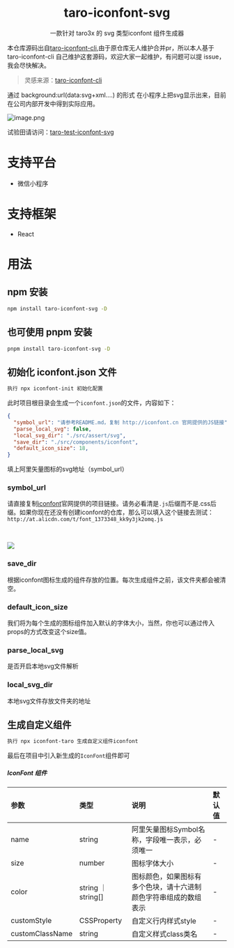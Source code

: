 <h1 align='center'>taro-iconfont-svg</h1> 
<p align='center'>一款针对 taro3x 的 svg 类型iconfont 组件生成器</p>

本仓库源码出自[taro-iconfont-cli](https://github.com/iconfont-cli/taro-iconfont-cli),由于原仓库无人维护合并pr，所以本人基于 taro-iconfont-cli 自己维护这套源码，欢迎大家一起维护，有问题可以提 issue，我会尽快解决。

> 灵感来源：[taro-iconfont-cli](https://github.com/iconfont-cli/taro-iconfont-cli) 

通过 background:url(data:svg+xml....) 的形式 在小程序上把svg显示出来，目前在公司内部开发中得到实际应用。


![image.png](https://p6-juejin.byteimg.com/tos-cn-i-k3u1fbpfcp/5265333348ac4044a04175ddca83ea27~tplv-k3u1fbpfcp-watermark.image?)

试验田请访问：[taro-test-iconfont-svg](https://github.com/HongxuanG/taro-test-iconfont-svg)

# 支持平台
- 微信小程序

# 支持框架
- React

# 用法

## npm 安装

```bash
npm install taro-iconfont-svg -D
```

## 也可使用 pnpm 安装

```bash
pnpm install taro-iconfont-svg -D
```

## 初始化 iconfont.json 文件

```bash
执行 npx iconfont-init 初始化配置
```
此时项目根目录会生成一个`iconfont.json`的文件，内容如下：
```json
{
  "symbol_url": "请参考README.md，复制 http://iconfont.cn 官网提供的JS链接",
  "parse_local_svg": false,
  "local_svg_dir": "./src/assert/svg",
  "save_dir": "./src/components/iconfont",
  "default_icon_size": 18,
}
```

填上阿里矢量图标的svg地址（symbol_url） 

### symbol_url
请直接复制[iconfont](http://iconfont.cn)官网提供的项目链接。请务必看清是`.js`后缀而不是.css后缀。如果你现在还没有创建iconfont的仓库，那么可以填入这个链接去测试：`http://at.alicdn.com/t/font_1373348_kk9y3jk2omq.js`

<br />

![](https://github.com/fwh1990/mini-program-iconfont-cli/blob/master/images/symbol-url.png?raw=true)

### save_dir
根据iconfont图标生成的组件存放的位置。每次生成组件之前，该文件夹都会被清空。

<!-- ### use_rpx
是否使用[尺寸单位rpx](https://developers.weixin.qq.com/miniprogram/dev/framework/view/wxss.html#%E5%B0%BA%E5%AF%B8%E5%8D%95%E4%BD%8D)还是普通的像素单位`px`。默认值为true，与Taro保持一致的缩放。您也可以设置为false，强制使用`px` -->

<!-- ### design_width
若 `use_rpx: true` 且当前设计图尺寸不为 750 时，可以通过修改这个字段来修改设计尺寸。 -->

<!-- ### trim_icon_prefix
如果你的图标有通用的前缀，而你在使用的时候又不想重复去写，那么可以通过这种配置这个选项把前缀统一去掉。 -->

### default_icon_size
我们将为每个生成的图标组件加入默认的字体大小，当然，你也可以通过传入props的方式改变这个size值。

### parse_local_svg
是否开启本地svg文件解析

### local_svg_dir
本地svg文件存放文件夹的地址

## 生成自定义组件
```bash
执行 npx iconfont-taro 生成自定义组件iconfont
```
最后在项目中引入新生成的`IconFont`组件即可

##### IconFont 组件

| 参数              | 类型                | 说明                               | 默认值 |
|:----------------|:------------------|:---------------------------------|:----|
| name            | string            | 阿里矢量图标Symbol名称，字段唯一表示，必须唯一       | -   |
| size            | number            | 图标字体大小                           | -   |
| color           | string ｜ string[] | 图标颜色，如果图标有多个色块，请十六进制颜色字符串组成的数组表示 | -   |
| customStyle     | CSSProperty       | 自定义行内样式style                     | -   |
| customClassName | string            | 自定义样式class类名                     | -   |
